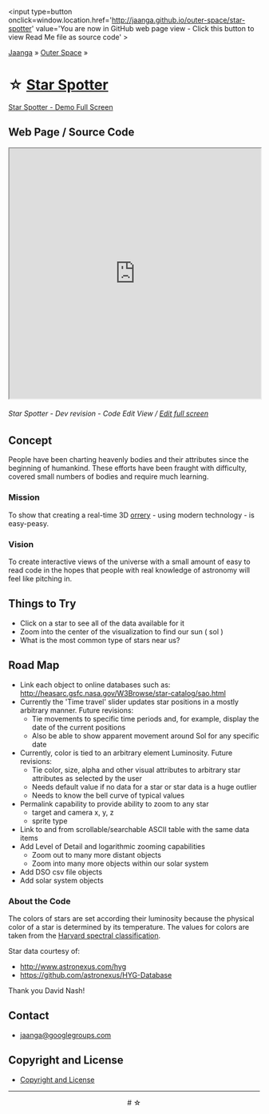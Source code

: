 <span style=display:none; >[You are now in GitHub source code view - click this link to view Read Me file as a web page]( http://jaanga.github.io/outer-space/star-spotter/ "View file as a web page." ) </span>
<input type=button onclick=window.location.href='http://jaanga.github.io/outer-space/star-spotter' value='You are now in GitHub web page view - Click this button to view Read Me file as source code' >

[Jaanga]( http://jaanga.github.io/ ) &raquo; [Outer Space]( http://jaanga.github.io/outer-space ) &raquo; 

&star; [Star Spotter]( index.html )
===

[Star Spotter - Demo Full Screen]( http://jaanga.github.io/outer-space/star-spotter/dev/ )

## Web Page / Source Code

<iframe class=ifr src=http://jaanga.github.io/cookbook-html/templates/code-edit-view/code-edit-view-r2.html#http://jaanga.github.io/outer-space/star-spotter/star-spotter-r1.html width=100% height=500px></iframe>

###### _Star Spotter - Dev revision - Code Edit View_ / [Edit full screen]( http://jaanga.github.io/cookbook-html/templates/code-edit-view/code-edit-view-r2.html#http://jaanga.github.io/outer-space/star-spotter/star-spotter-r1.html )



## Concept

People have been charting heavenly bodies and their attributes since the beginning of humankind. 
These efforts have been fraught with difficulty, covered small numbers of bodies and require much learning. 

### Mission

To show that creating a real-time 3D [orrery]( http://en.wikipedia.org/wiki/Orrery ) - using modern technology - is easy-peasy.


### Vision

To create interactive views of the universe with a small amount of easy to read code in the hopes that people with real knowledge of astronomy will feel like pitching in.  



## Things to Try

* Click on a star to see all of the data available for it
* Zoom into the center of the visualization to find our sun ( sol )
* What is the most common type of stars near us?
 
## Road Map

* Link each object to online databases such as: <http://heasarc.gsfc.nasa.gov/W3Browse/star-catalog/sao.html>
* Currently the 'Time travel' slider updates star positions in a mostly arbitrary manner. Future revisions:
	* Tie movements to specific time periods and, for example, display the date of the current positions
	* Also be able to show apparent movement around Sol for any specific date
* Currently, color is tied to an arbitrary element Luminosity. Future revisions:
	* Tie color, size, alpha and other visual attributes to arbitrary star attributes as selected by the user
	* Needs default value if no data for a star or star data is a huge outlier
	* Needs to know the bell curve of typical values
* Permalink capability to provide ability to zoom to any star
	* target and camera x, y, z
	* sprite type
* Link to and from scrollable/searchable ASCII table with the same data items
* Add Level of Detail and logarithmic zooming capabilities
	* Zoom out to many more distant objects
	* Zoom into many more objects within our solar system 
* Add DSO csv file objects
* Add solar system objects

### About the Code

The colors of stars are set according their luminosity because the physical color of a star is determined by its temperature. The values for colors are taken from the <a href='https://en.wikipedia.org/wiki/Stellar_classification#Harvard_spectral_classification'>Harvard spectral classification</a>.


Star data courtesy of:

* <http://www.astronexus.com/hyg>
* <https://github.com/astronexus/HYG-Database>

Thank you David Nash!


## Contact

* jaanga@googlegroups.com

## Copyright and License

* [Copyright and License]( http://jaanga.github.io/#http://jaanga.github.io/jaanga-copyright-and-mit-license.md ) 

***

<center title="dingbat" >
# <a href=javascript:window.scrollTo(0,0); style=text-decoration:none; >&star;</a>
</center>
